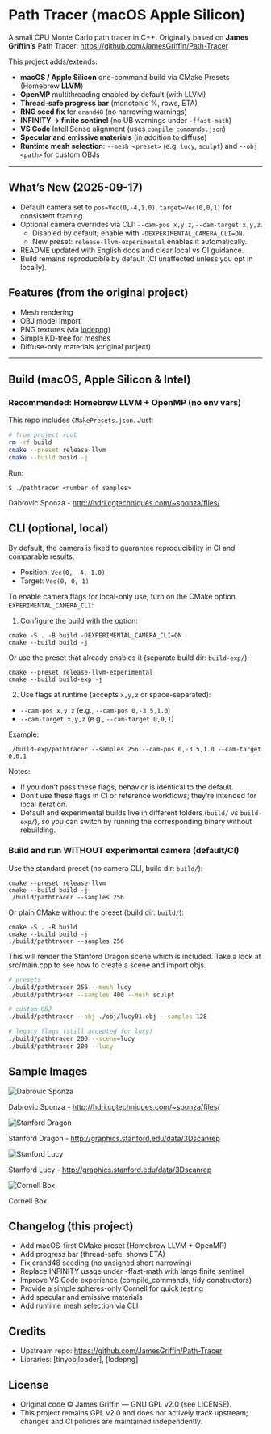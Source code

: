 # Path Tracer (macOS Apple Silicon)

A small CPU Monte Carlo path tracer in C++.
Originally based on **James Griffin’s** Path Tracer: https://github.com/JamesGriffin/Path-Tracer

This project adds/extends:

- **macOS / Apple Silicon** one-command build via CMake Presets (Homebrew **LLVM**)
- **OpenMP** multithreading enabled by default (with LLVM)
- **Thread-safe progress bar** (monotonic %, rows, ETA)
- **RNG seed fix** for `erand48` (no narrowing warnings)
- **INFINITY → finite sentinel** (no UB warnings under `-ffast-math`)
- **VS Code** IntelliSense alignment (uses `compile_commands.json`)
- **Specular and emissive materials** (in addition to diffuse)
- **Runtime mesh selection**: `--mesh <preset>` (e.g. `lucy`, `sculpt`) and `--obj <path>` for custom OBJs

---

## What’s New (2025-09-17)

- Default camera set to `pos=Vec(0,-4,1.0)`, `target=Vec(0,0,1)` for consistent framing.
- Optional camera overrides via CLI: `--cam-pos x,y,z`, `--cam-target x,y,z`.
	- Disabled by default; enable with `-DEXPERIMENTAL_CAMERA_CLI=ON`.
	- New preset: `release-llvm-experimental` enables it automatically.
- README updated with English docs and clear local vs CI guidance.
- Build remains reproducible by default (CI unaffected unless you opt in locally).

## Features (from the original project)

- Mesh rendering
- OBJ model import
- PNG textures (via [lodepng](https://github.com/lvandeve/lodepng))
- Simple KD-tree for meshes
- Diffuse-only materials (original project)  

---

## Build (macOS, Apple Silicon & Intel)

### Recommended: Homebrew LLVM + OpenMP (no env vars)

This repo includes `CMakePresets.json`. Just:

```bash
# from project root
rm -rf build
cmake --preset release-llvm
cmake --build build -j
```
Run:
```
$ ./pathtracer <number of samples>
```
Dabrovic Sponza - http://hdri.cgtechniques.com/~sponza/files/

## CLI (optional, local)

By default, the camera is fixed to guarantee reproducibility in CI and comparable results:

- Position: `Vec(0, -4, 1.0)`
- Target: `Vec(0, 0, 1)`

To enable camera flags for local-only use, turn on the CMake option `EXPERIMENTAL_CAMERA_CLI`:

1) Configure the build with the option:

```
cmake -S . -B build -DEXPERIMENTAL_CAMERA_CLI=ON
cmake --build build -j
```

Or use the preset that already enables it (separate build dir: `build-exp/`):

```
cmake --preset release-llvm-experimental
cmake --build build-exp -j
```

2) Use flags at runtime (accepts `x,y,z` or space-separated):

- `--cam-pos x,y,z`     (e.g., `--cam-pos 0,-3.5,1.0`)
- `--cam-target x,y,z`  (e.g., `--cam-target 0,0,1`)

Example:

```
./build-exp/pathtracer --samples 256 --cam-pos 0,-3.5,1.0 --cam-target 0,0,1
```

Notes:
- If you don’t pass these flags, behavior is identical to the default.
- Don’t use these flags in CI or reference workflows; they’re intended for local iteration.
 - Default and experimental builds live in different folders (`build/` vs `build-exp/`), so you can switch by running the corresponding binary without rebuilding.

### Build and run WITHOUT experimental camera (default/CI)

Use the standard preset (no camera CLI, build dir: `build/`):

```
cmake --preset release-llvm
cmake --build build -j
./build/pathtracer --samples 256
```

Or plain CMake without the preset (build dir: `build/`):

```
cmake -S . -B build
cmake --build build -j
./build/pathtracer --samples 256
```

This will render the Stanford Dragon scene which is included.
Take a look at src/main.cpp to see how to create a scene and import objs.

```bash
# presets
./build/pathtracer 256 --mesh lucy
./build/pathtracer --samples 400 --mesh sculpt

# custom OBJ
./build/pathtracer --obj ./obj/lucy01.obj --samples 128

# legacy flags (still accepted for lucy)
./build/pathtracer 200 --scene=lucy
./build/pathtracer 200 --lucy
```

## Sample Images
![Dabrovic Sponza](doc/example_renders/sponza.png?raw=true "Dabrovic Sponza")

Dabrovic Sponza - http://hdri.cgtechniques.com/~sponza/files/


![Stanford Dragon](doc/example_renders/dragon.png?raw=true "Stanford Dragon")

Stanford Dragon - http://graphics.stanford.edu/data/3Dscanrep


![Stanford Lucy](doc/example_renders/lucy.png?raw=true "Stanford Lucy")

Stanford Lucy  - http://graphics.stanford.edu/data/3Dscanrep

![Cornell Box](doc/example_renders/cornell.png?raw=true "Cornell Box")

Cornell Box

## Changelog (this project)
- Add macOS-first CMake preset (Homebrew LLVM + OpenMP)
- Add progress bar (thread-safe, shows ETA)
- Fix erand48 seeding (no unsigned short narrowing)
- Replace INFINITY usage under -ffast-math with large finite sentinel
- Improve VS Code experience (compile_commands, tidy constructors)
- Provide a simple spheres-only Cornell for quick testing
- Add specular and emissive materials
- Add runtime mesh selection via CLI

## Credits
- Upstream repo: https://github.com/JamesGriffin/Path-Tracer
- Libraries: [tinyobjloader], [lodepng]

## License
- Original code © James Griffin — GNU GPL v2.0 (see LICENSE).
- This project remains GPL v2.0 and does not actively track upstream; changes and CI policies are maintained independently.
